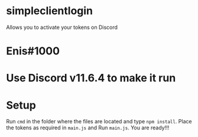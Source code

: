 # simpleclientlogin
Allows you to activate your tokens on Discord
# Enis#1000
# Use Discord v11.6.4 to make it run
# Setup
Run `cmd` in the folder where the files are located and type `npm install`.
Place the tokens as required in `main.js` and Run `main.js`.
You are ready!!!
